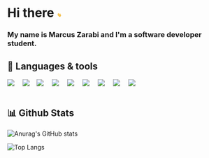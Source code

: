 # Hi there <img src="https://github.com/mzarabi/mzarabi/blob/eb396b57b104dce03f501ed98d6d9cc38188e2d7/wave.gif" width="10px">

### My name is Marcus Zarabi and I'm a software developer student.

## 🧰 Languages & tools

<img align="left" width="35px" src="https://user-images.githubusercontent.com/69596528/138602184-33ac894a-4959-42c3-bb28-9c2f358d6683.png" />
<img align="left" width="32px" src="https://user-images.githubusercontent.com/69596528/138602281-7d05c066-9c0e-47b0-8d84-9a7348dfbee2.png" />
<img align="left" width="35px" src="https://user-images.githubusercontent.com/69596528/138602287-81f38729-30fc-440a-bdeb-ed14012c8369.png" />
<img align="left" width="35px" src="https://user-images.githubusercontent.com/69596528/138602294-e6a600b6-b3d1-440a-8b56-6456ef7f555c.png" />
<img align="left" width="35px" src="https://user-images.githubusercontent.com/69596528/144045869-27924fb0-7fbb-4494-8b67-469b06786664.png" />
<img align="left" width="35px" src="https://user-images.githubusercontent.com/69596528/138602534-2b50e0dc-3889-401a-850b-19a43a78cc9c.png" />
<img align="left" width="35px" src="https://user-images.githubusercontent.com/69596528/138602563-44457691-4469-4df7-a50b-cd7bae0f7ea0.png" />
<img align="left" width="35px" src="https://user-images.githubusercontent.com/69596528/138602567-ec3edb8b-5667-4ce8-835c-44a08c91d04c.png" />
<img align="left" width="35px" src="https://user-images.githubusercontent.com/69596528/138602569-af2a452c-f24a-4ec2-ae24-53e716dc6e81.png" />




<br>
<br>


## 📊 Github Stats
![Anurag's GitHub stats](https://github-readme-stats.vercel.app/api?username=mzarabi&show_icons=true&hide=prs&theme=github_dark)

![Top Langs](https://github-readme-stats.vercel.app/api/top-langs/?username=mzarabi&layout=compact&theme=github_dark)
